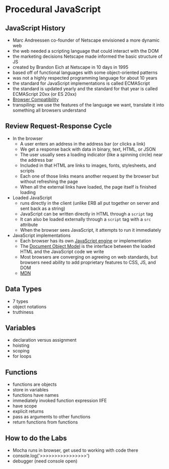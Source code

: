 # Procedural JavaScript

## JavaScript History
  - Marc Andreessen co-founder of Netscape envisioned a more dynamic web
  - the web needed a scripting language that could interact with the DOM
  - the marketing decisions Netscape made informed the basic structure of JS
  - created by Brandon Eich at Netscape in 10 days in 1995
  - based off of functional languages with some object-oriented patterns
  - was not a highly respected programming language for about 10 years
  - the standard for JavaScript implementations is called ECMAScript
  - the standard is updated yearly and the standard for that year is called ECMAScript 20xx (or ES 20xx)
  - [Browser Compatibility](https://kangax.github.io/compat-table/es6/)
  - transpiling: we use the features of the language we want, translate it into something all browsers understand


## Review Request-Response Cycle
- In the browser
  - A user enters an address in the address bar (or clicks a link)
  - We get a response back with data in binary, text, HTML, or JSON
  - The user usually sees a loading indicator (like a spinning circle) near the address bar
  - Included in that HTML are links to images, fonts, stylesheets, and scripts
  - Each one of those links means another request by the browser but without refreshing the page
  - When all the external links have loaded, the page itself is finished loading
- Loaded JavaScript
  - runs directly in the client (unlike ERB all put together on server and sent back as a string)
  - JavaScript can be written directly in HTML through a `script` tag
  - It can also be loaded externally through a `script` tag with a `src` attribute
  - When the browser sees JavaScript, it attempts to run it immediately
- JavaScript implementations
  - Each browser has its own [JavaScript engine](http://en.wikipedia.org/wiki/JavaScript_engine) or implementation
  - The [Document Object Model](https://en.wikipedia.org/wiki/Document_Object_Model) is the interface between the loaded HTML and the JavaScript code we write
  - Most browsers are converging on agreeing on web standards, but browsers need ability to add proprietary features to CSS, JS, and DOM
  - [MDN](https://developer.mozilla.org/en-US/)


## Data Types
  - 7 types
  - object notations
  - truthiness


## Variables
  - declaration versus assignment
  - hoisting
  - scoping
  - for loops


## Functions
 - functions are objects
 - store in variables
 - functions have names
 - immediately invoked function expression IIFE
 - have scope
 - explicit returns
 - pass as arguments to other functions
 - return functions from functions


## How to do the Labs
- Mocha runs in browser, get used to working with code there
- console.log('>>>>>>>>>>>>>>>>')
- debugger (need console open)